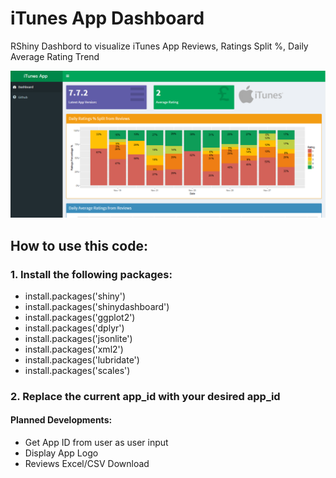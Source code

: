 # iTunes App Dashboard
RShiny Dashbord to visualize iTunes App Reviews, Ratings Split %, Daily Average Rating Trend

![Alt text](/iTunes-Dashboard.PNG)

## How to use this code:

### 1. Install the following packages:
* install.packages('shiny')
* install.packages('shinydashboard')
* install.packages('ggplot2')
* install.packages('dplyr')
* install.packages('jsonlite')
* install.packages('xml2')
* install.packages('lubridate')
* install.packages('scales')

### 2. Replace the current app_id with your desired app_id

#### Planned Developments:
 * Get App ID from user as user input
 * Display App Logo
 * Reviews Excel/CSV Download 

